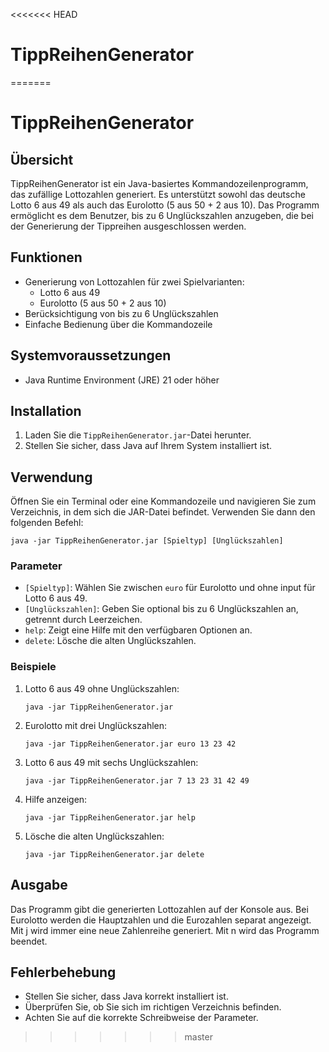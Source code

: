 <<<<<<< HEAD
# TippReihenGenerator
=======
# TippReihenGenerator

## Übersicht

TippReihenGenerator ist ein Java-basiertes Kommandozeilenprogramm, das zufällige Lottozahlen generiert. Es unterstützt sowohl das deutsche Lotto 6 aus 49 als auch das Eurolotto (5 aus 50 + 2 aus 10). Das Programm ermöglicht es dem Benutzer, bis zu 6 Unglückszahlen anzugeben, die bei der Generierung der Tippreihen ausgeschlossen werden.

## Funktionen

- Generierung von Lottozahlen für zwei Spielvarianten:
  - Lotto 6 aus 49
  - Eurolotto (5 aus 50 + 2 aus 10)
- Berücksichtigung von bis zu 6 Unglückszahlen
- Einfache Bedienung über die Kommandozeile

## Systemvoraussetzungen

- Java Runtime Environment (JRE) 21 oder höher

## Installation

1. Laden Sie die `TippReihenGenerator.jar`-Datei herunter.
2. Stellen Sie sicher, dass Java auf Ihrem System installiert ist.

## Verwendung

Öffnen Sie ein Terminal oder eine Kommandozeile und navigieren Sie zum Verzeichnis, in dem sich die JAR-Datei befindet. Verwenden Sie dann den folgenden Befehl:

```
java -jar TippReihenGenerator.jar [Spieltyp] [Unglückszahlen]
```

### Parameter

- `[Spieltyp]`: Wählen Sie zwischen `euro` für Eurolotto und ohne input für Lotto 6 aus 49.
- `[Unglückszahlen]`: Geben Sie optional bis zu 6 Unglückszahlen an, getrennt durch Leerzeichen.
- `help`: Zeigt eine Hilfe mit den verfügbaren Optionen an.
- `delete`: Lösche die alten Unglückszahlen.

### Beispiele

1. Lotto 6 aus 49 ohne Unglückszahlen:
   ```
   java -jar TippReihenGenerator.jar
   ```

2. Eurolotto mit drei Unglückszahlen:
   ```
   java -jar TippReihenGenerator.jar euro 13 23 42
   ```

3. Lotto 6 aus 49 mit sechs Unglückszahlen:
   ```
   java -jar TippReihenGenerator.jar 7 13 23 31 42 49
   ```

4. Hilfe anzeigen:
   ```
   java -jar TippReihenGenerator.jar help
   ```
   
5. Lösche die alten Unglückszahlen:
   ```
   java -jar TippReihenGenerator.jar delete
   ```

## Ausgabe

Das Programm gibt die generierten Lottozahlen auf der Konsole aus. Bei Eurolotto werden die Hauptzahlen und die Eurozahlen separat angezeigt.
Mit j wird immer eine neue Zahlenreihe generiert.
Mit n wird das Programm beendet.

## Fehlerbehebung

- Stellen Sie sicher, dass Java korrekt installiert ist.
- Überprüfen Sie, ob Sie sich im richtigen Verzeichnis befinden.
- Achten Sie auf die korrekte Schreibweise der Parameter.
>>>>>>> master
